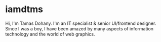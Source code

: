 # iamdtms

Hi, I'm Tamas Dohany. I'm an IT specialist & senior UI/frontend designer. Since I was a boy, I have been amazed by many aspects of information technology and the world of web graphics.
